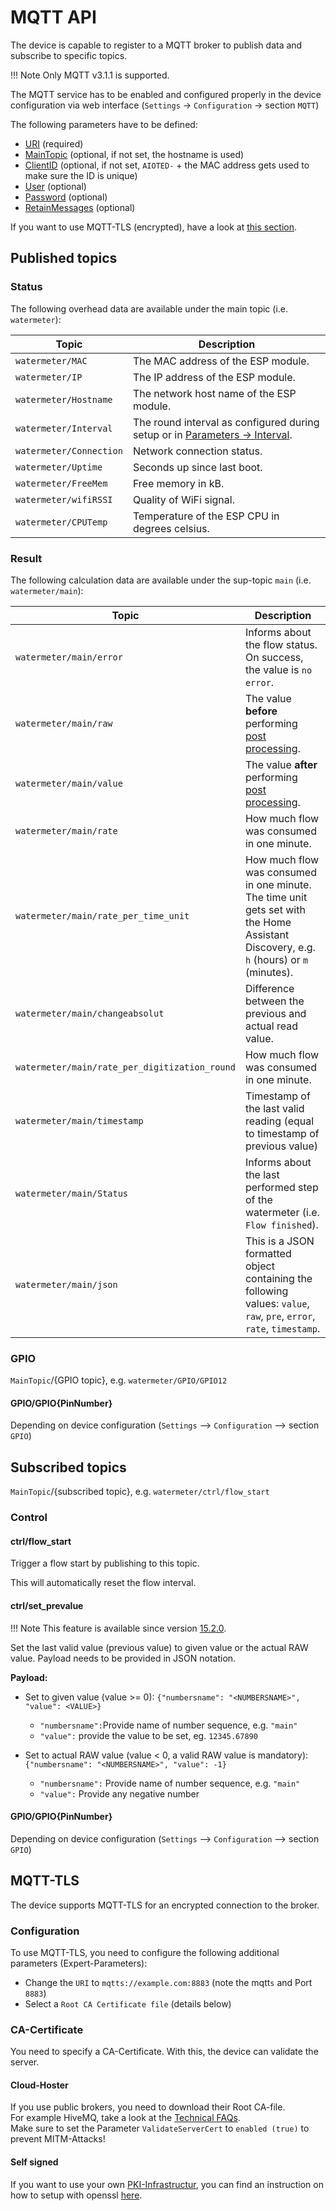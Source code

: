 # MQTT API
The device is capable to register to a MQTT broker to publish data and subscribe to specific topics.

!!! Note
    Only MQTT v3.1.1 is supported.

The MQTT service has to be enabled and configured properly in the device configuration via web interface (`Settings` -> `Configuration` -> section `MQTT`)

The following parameters have to be defined:
- [URI](https://jomjol.github.io/AI-on-the-edge-device-docs/Parameters/#parameter-uri) (required)
- [MainTopic](https://jomjol.github.io/AI-on-the-edge-device-docs/Parameters/#parameter-maintopic) (optional, if not set, the hostname is used)
- [ClientID](https://jomjol.github.io/AI-on-the-edge-device-docs/Parameters/#parameter-clientid) (optional, if not set, `AIOTED-` + the MAC address gets used to make sure the ID is unique)
- [User](https://jomjol.github.io/AI-on-the-edge-device-docs/Parameters/#parameter-user) (optional)
- [Password](https://jomjol.github.io/AI-on-the-edge-device-docs/Parameters/#parameter-password) (optional)
- [RetainMessages](https://jomjol.github.io/AI-on-the-edge-device-docs/Parameters/#parameter-retainmessages) (optional)

If you want to use MQTT-TLS (encrypted), have a look at [this section](https://jomjol.github.io/AI-on-the-edge-device-docs/MQTT-API/#mqtt-tls).

## Published topics

### Status

The following overhead data are available under the main topic (i.e. `watermeter`):

Topic | Description
-|-
`watermeter/MAC` | The MAC address of the ESP module.
`watermeter/IP` | The IP address of the ESP module.
`watermeter/Hostname` | The network host name of the ESP module.
`watermeter/Interval` | The round interval as configured during setup or in [Parameters -> Interval](https://jomjol.github.io/AI-on-the-edge-device-docs/Parameters/#section-autotimer).
`watermeter/Connection` | Network connection status.
`watermeter/Uptime` | Seconds up since last boot.
`watermeter/FreeMem` | Free memory in kB.
`watermeter/wifiRSSI` | Quality of WiFi signal.
`watermeter/CPUTemp` | Temperature of the ESP CPU in degrees celsius.

### Result

The following calculation data are available under the sup-topic `main` (i.e. `watermeter/main`):

Topic | Description
-|-
`watermeter/main/error` | Informs about the flow status. On success, the value is `no error`.
`watermeter/main/raw` | The value **before** performing [post processing](https://jomjol.github.io/AI-on-the-edge-device-docs/Parameters/section-postprocessing).
`watermeter/main/value` | The value **after** performing [post processing](https://jomjol.github.io/AI-on-the-edge-device-docs/Parameters/section-postprocessing).
`watermeter/main/rate` | How much flow was consumed in one minute.
`watermeter/main/rate_per_time_unit` | How much flow was consumed in one minute. The time unit gets set with the Home Assistant Discovery, e.g. `h` (hours) or `m` (minutes).
`watermeter/main/changeabsolut` | Difference between the previous and actual read value.
`watermeter/main/rate_per_digitization_round` | How much flow was consumed in one minute.
`watermeter/main/timestamp` | Timestamp of the last valid reading (equal to timestamp of previous value)
`watermeter/main/Status` | Informs about the last performed step of the watermeter (i.e. `Flow finished`).
`watermeter/main/json` | This is a JSON formatted object containing the following values: `value`, `raw`, `pre`, `error`, `rate`, `timestamp`.

### GPIO
`MainTopic`/{GPIO topic}, e.g. `watermeter/GPIO/GPIO12`

#### GPIO/GPIO{PinNumber}
Depending on device configuration (`Settings` --> `Configuration` --> section `GPIO`)


## Subscribed topics
`MainTopic`/{subscribed topic}, e.g. `watermeter/ctrl/flow_start`

### Control

#### ctrl/flow_start
Trigger a flow start by publishing to this topic.

This will automatically reset the flow interval.

#### ctrl/set_prevalue

!!! Note
    This feature is available since version [15.2.0](https://github.com/jomjol/AI-on-the-edge-device/releases/tag/v15.2.0).

Set the last valid value (previous value) to given value or the actual RAW value. Payload needs to be provided in JSON notation.

__Payload:__

- Set to given value (value >= 0): `{"numbersname": "<NUMBERSNAME>", "value": <VALUE>}`
    * `"numbersname":`Provide name of number sequence, e.g. `"main"`  
    * `"value":` provide the value to be set, eg. `12345.67890`
    
- Set to actual RAW value (value < 0, a valid RAW value is mandatory): `{"numbersname": "<NUMBERSNAME>", "value": -1}`
    * `"numbersname":` Provide name of number sequence, e.g. `"main"`  
    * `"value":` Provide any negative number

#### GPIO/GPIO{PinNumber}
Depending on device configuration (`Settings` --> `Configuration` --> section `GPIO`)

## MQTT-TLS
The device supports MQTT-TLS for an encrypted connection to the broker.
### Configuration
To use MQTT-TLS, you need to configure the following additional parameters (Expert-Parameters):
- Change the `URI` to `mqtts://example.com:8883` (note the mqtt`s` and Port `8883`)
- Select a `Root CA Certificate file` (details below)
### CA-Certificate
You need to specify a CA-Certificate. With this, the device can validate the server.
#### Cloud-Hoster
If you use public brokers, you need to download their Root CA-file.\
For example HiveMQ, take a look at the [Technical FAQs](https://community.hivemq.com/t/frequently-asked-questions-hivemq-cloud/514).\
Make sure to set the Parameter `ValidateServerCert` to `enabled (true)` to prevent MITM-Attacks!
#### Self signed
If you want to use your own [PKI-Infrastructur](https://en.wikipedia.org/wiki/Public_key_infrastructure), you can find an instruction on how to setup with openssl [here](https://mosquitto.org/man/mosquitto-tls-7.html).
